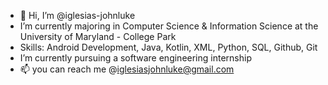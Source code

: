 - 👋 Hi, I’m @iglesias-johnluke
- I’m currently majoring in Computer Science & Information Science at the University of Maryland - College Park
- Skills: Android Development, Java, Kotlin, XML, Python, SQL, Github, Git
-  I’m currently pursuing a software engineering internship
- 📫 you can reach me @iglesiasjohnluke@gmail.com


